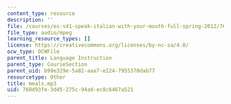 ```yaml
---
content_type: resource
description: ''
file: /courses/es-s41-speak-italian-with-your-mouth-full-spring-2012/768d93fe3d45275c94adec8c6467a521_meals.mp3
file_type: audio/mpeg
learning_resource_types: []
license: https://creativecommons.org/licenses/by-nc-sa/4.0/
ocw_type: OCWFile
parent_title: Language Instruction
parent_type: CourseSection
parent_uid: b99e329e-5a82-aaa7-e124-7955370dab77
resourcetype: Other
title: meals.mp3
uid: 768d93fe-3d45-275c-94ad-ec8c6467a521
---
```

